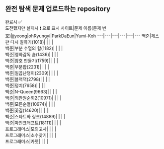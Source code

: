 ## 완전 탐색 문제 업로드하는 repository
완료시 ✅ <br>
도전했지만 실패시 ❗ 으로 표시
사이트|문제 이름(문제 번호)|jjyeong|ohRyungyi|ParkDaEun|Yumi-Koh
---|---|---|---|---|---
백준|체스판 다시 칠하기(1018)|  |  |  |  
백준|부분 수열의 합(1182)|  |  |  |  
백준|영화감독 숌(1436)|  |  |  |  
백준|암호 만들기(1759)|  |  |  |  
백준|부분합(2231)|  |  |  |  
백준|일곱난쟁이(2309)|  |  |  |  
백준|블랙잭(2798)|  |  |  |  
백준|덩치(7658)|  |  |  |  
백준|N-Queen(9663)|  |  |  |  
백준|외판원순회2(10971)|  |  |  |  
백준|모든순열(10974)|  |  |  |  
백준|꽃길(14620)|  |  |  |  
백준|스타트와 링크(14889)|  |  |  |  
백준|마인크래프트(18111)|  |  |  |  
프로그래머스|모의고사|  |  |  |  
프로그래머스|소수찾기|  |  |  |  
프로그래머스|카펫|  |  |  |  
